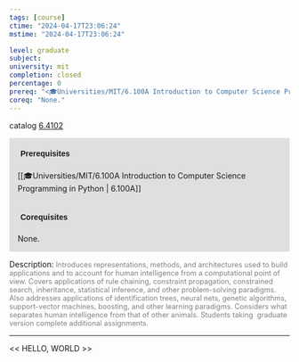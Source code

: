 ```yaml
---
tags: [course]
ctime: "2024-04-17T23:06:24"
mstime: "2024-04-17T23:06:24"

level: graduate
subject: 
university: mit
completion: closed
percentage: 0
prereq: "<🎓Universities/MIT/6.100A Introduction to Computer Science Programming in Python>"
coreq: "None."
---
```


catalog [6.4102](http://student.mit.edu/catalog/m6d.html#6.4102)

<span style="display: block; padding: 15px; background-color: rgb(100, 100, 100, 0.2);"><font id="m_prereq3412_0" style="display: block; font-family: Arial, sans-serif; font-weight: bold; padding: 5px">Prerequisites</font><br><span id="prereq3412_0">[[🎓Universities/MIT/6.100A Introduction to Computer Science Programming in Python | 6.100A]]</span></span>
<span style="display: block; padding: 15px; background-color: rgb(100, 100, 100, 0.2);"><font id="m_coreq3412_0" style="display: block; font-family: Arial, sans-serif; font-weight: bold; padding: 5px">Corequisites</font><br><span id="coreq3412_0">None.</span></span>

<font style="">Description:</font>
<font style="color: grey; font-size: 0.8rem;">Introduces representations, methods, and architectures used to build applications and to account for human intelligence from a computational point of view. Covers applications of rule chaining, constraint propagation, constrained search, inheritance, statistical inference, and other problem-solving paradigms. Also addresses applications of identification trees, neural nets, genetic algorithms, support-vector machines, boosting, and other learning paradigms. Considers what separates human intelligence from that of other animals. Students taking  graduate version complete additional assignments.</font>



---

<< HELLO, WORLD >>
